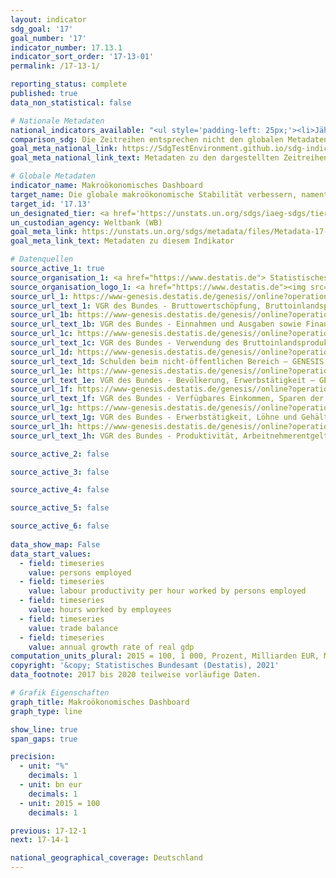 ```yaml
---
layout: indicator    
sdg_goal: '17'    
goal_number: '17'    
indicator_number: 17.13.1    
indicator_sort_order: '17-13-01'    
permalink: /17-13-1/    

reporting_status: complete    
published: true    
data_non_statistical: false    

# Nationale Metadaten    
national_indicators_available: "<ul style='padding-left: 25px;'><li>Jährliche Wachstumsrate des realen BIP</li> <li> Verfügbares Einkommen privater Haushalte</li> <li> Konsum privater Haushalte</li> <li> Schuldenstand des öffentlichen Gesamthaushaltes</li> <li> Finanzierungssaldo des Staates</li> <li> Bruttoanlageinvestitionen</li> <li> Geleistete Arbeitsstunden der Arbeitnehmer</li> <li> Geleistete Arbeitsstunden der Erwerbstätigen</li> <li> Arbeitsproduktivität je geleisteter Arbeitnehmerstunde</li> <li> Arbeitsproduktivität je geleisteter Erwerbstätigenstunde</li> <li> Erwerbstätige</li> <li> Reales BIP pro Kopf</li> <li> Außenbeitrag</li></ul>"    
comparison_sdg: Die Zeitreihen entsprechen nicht den globalen Metadaten, bieten aber zusätzliche Informationen.    
goal_meta_national_link: https://SdgTestEnvironment.github.io/sdg-indicators/public/MetaDe/17.13.1.pdf    
goal_meta_national_link_text: Metadaten zu den dargestellten Zeitreihen    

# Globale Metadaten    
indicator_name: Makroökonomisches Dashboard    
target_name: Die globale makroökonomische Stabilität verbessern, namentlich durch Politikkoordinierung und Politikkohärenz    
target_id: '17.13'    
un_designated_tier: <a href='https://unstats.un.org/sdgs/iaeg-sdgs/tier-classification/' title='Klicken Sie hier um weitere Informationen zur UN-Tier-Klassifikation zu erhalten.'  target='_blank'>Tier II</a>    
un_custodian_agency: Weltbank (WB)    
goal_meta_link: https://unstats.un.org/sdgs/metadata/files/Metadata-17-13-01.pdf    
goal_meta_link_text: Metadaten zu diesem Indikator        

# Datenquellen
source_active_1: true
source_organisation_1: <a href="https://www.destatis.de"> Statistisches Bundesamt (Destatis) </a>
source_organisation_logo_1: <a href="https://www.destatis.de"><img src="https://g205sdgs.github.io/sdg-indicators/public/OrgImgDe/destatis.png" alt="Logo destatis" style="height:60px; width:148px"/></a>
source_url_1: https://www-genesis.destatis.de/genesis//online?operation=table&code=81000-0001&bypass=true&language=de
source_url_text_1: VGR des Bundes - Bruttowertschöpfung, Bruttoinlandsprodukt (nominal/preisbereinigt) – GENESIS online 81000-0001
source_url_1b: https://www-genesis.destatis.de/genesis//online?operation=table&code=81000-0031&bypass=true&language=de
source_url_text_1b: VGR des Bundes - Einnahmen und Ausgaben sowie Finanzierungssaldo des Staates – GENESIS online 81000-0031
source_url_1c: https://www-genesis.destatis.de/genesis//online?operation=table&code=81000-0019&bypass=true&language=de
source_url_text_1c: VGR des Bundes - Verwendung des Bruttoinlandsprodukts (nominal/preisbereinigt) – GENESIS online 81000-0019
source_url_1d: https://www-genesis.destatis.de/genesis//online?operation=table&code=71321-0005&bypass=true&language=de
source_url_text_1d: Schulden beim nicht-öffentlichen Bereich – GENESIS online 71321-0005
source_url_1e: https://www-genesis.destatis.de/genesis//online?operation=table&code=81000-0011&bypass=true&language=de
source_url_text_1e: VGR des Bundes - Bevölkerung, Erwerbstätigkeit – GENESIS online 81000-0011
source_url_1f: https://www-genesis.destatis.de/genesis//online?operation=table&code=81000-0009&bypass=true&language=de
source_url_text_1f: VGR des Bundes - Verfügbares Einkommen, Sparen der privaten Haushalte – GENESIS online 81000-0009
source_url_1g: https://www-genesis.destatis.de/genesis//online?operation=table&code=81000-0015&bypass=true&language=de
source_url_text_1g: VGR des Bundes - Erwerbstätigkeit, Löhne und Gehälter, Arbeitsstunden – GENESIS online 81000-0015
source_url_1h: https://www-genesis.destatis.de/genesis//online?operation=table&code=81000-0017&bypass=true&language=de
source_url_text_1h: VGR des Bundes - Produktivität, Arbeitnehmerentgelt, Bruttolöhne und -gehälter, Lohnstückkosten – GENESIS online 81000-0017

source_active_2: false

source_active_3: false

source_active_4: false

source_active_5: false

source_active_6: false
    
data_show_map: False    
data_start_values: 
  - field: timeseries
    value: persons employed
  - field: timeseries
    value: labour productivity per hour worked by persons employed
  - field: timeseries
    value: hours worked by employees
  - field: timeseries
    value: trade balance
  - field: timeseries
    value: annual growth rate of real gdp    
computation_units_plural: 2015 = 100, 1 000, Prozent, Milliarden EUR, Millionen Stunden    
copyright: '&copy; Statistisches Bundesamt (Destatis), 2021'    
data_footnote: 2017 bis 2020 teilweise vorläufige Daten.    

# Grafik Eigenschaften    
graph_title: Makroökonomisches Dashboard    
graph_type: line    

show_line: true
span_gaps: true

precision:
  - unit: "%"
    decimals: 1
  - unit: bn eur
    decimals: 1
  - unit: 2015 = 100
    decimals: 1    

previous: 17-12-1    
next: 17-14-1    

national_geographical_coverage: Deutschland    
---
```


<span></span>